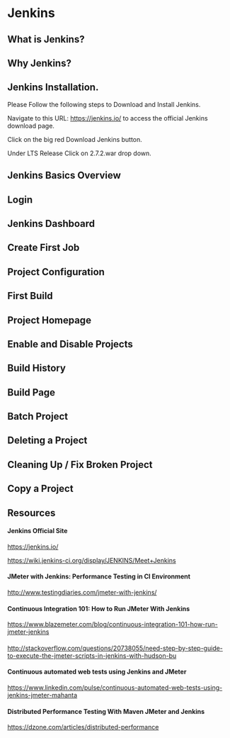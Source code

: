 # Jenkins
## What is Jenkins?
## Why Jenkins?
## Jenkins Installation.

Please Follow the following steps to Download and Install Jenkins.

Navigate to this URL: https://jenkins.io/ to access the official Jenkins download page.

Click on the big red Download Jenkins button.

Under LTS Release Click on 2.7.2.war drop down.


## Jenkins Basics Overview
## Login
## Jenkins Dashboard
## Create First Job
## Project Configuration
## First Build
## Project Homepage
## Enable and Disable Projects
## Build History
## Build Page
## Batch Project
## Deleting a Project
## Cleaning Up / Fix Broken Project
## Copy a Project


## Resources

#### Jenkins Official Site
https://jenkins.io/


https://wiki.jenkins-ci.org/display/JENKINS/Meet+Jenkins

#### JMeter with Jenkins: Performance Testing in CI Environment
http://www.testingdiaries.com/jmeter-with-jenkins/

#### Continuous Integration 101: How to Run JMeter With Jenkins
https://www.blazemeter.com/blog/continuous-integration-101-how-run-jmeter-jenkins

#### 
http://stackoverflow.com/questions/20738055/need-step-by-step-guide-to-execute-the-jmeter-scripts-in-jenkins-with-hudson-bu

#### Continuous automated web tests using Jenkins and JMeter
https://www.linkedin.com/pulse/continuous-automated-web-tests-using-jenkins-jmeter-mahanta

#### Distributed Performance Testing With Maven JMeter and Jenkins
https://dzone.com/articles/distributed-performance
